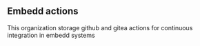 ## Embedd actions

This organization storage github and gitea actions for continuous integration in embedd systems
